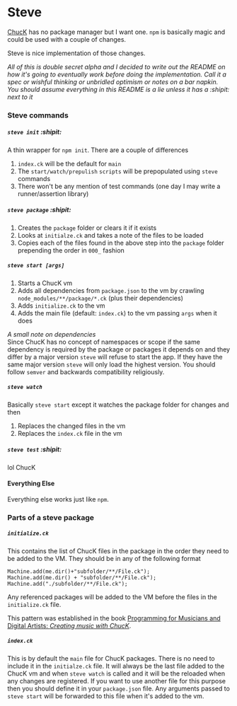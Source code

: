 # Steve #
[ChucK](http://chuck.cs.princeton.edu) has no package manager but I want one.
`npm` is basically magic and could be used with a couple of changes.

Steve is nice implementation of those changes.

*All of this is double secret alpha and I decided to write out the README on how
it's going to eventually work before doing the implementation. Call it a spec or
wishful thinking or unbridled optimism or notes on a bar napkin. You should assume everything in this README is a lie unless it has a :shipit: next to it*

### Steve commands ###

##### `steve init` :shipit: #####
A thin wrapper for `npm init`.
There are a couple of differences
1. `index.ck` will be the default for `main`
1. The `start/watch/prepulish` `scripts` will be prepopulated using `steve` commands
1. There won't be any mention of test commands (one day I may write a runner/assertion library)

##### `steve package` :shipit: #####
1. Creates the `package` folder or clears it if it exists
1. Looks at `initialze.ck` and takes a note of the files to be loaded
1. Copies each of the files found in the above step into the `package` folder prepending the order in `000_` fashion

##### `steve start [args]` #####
1. Starts a ChucK vm
1. Adds all dependencies from `package.json` to the vm by crawling `node_modules/**/package/*.ck` (plus their dependencies)
1. Adds `initialize.ck` to the vm
1. Adds the main file (default: `index.ck`) to the vm passing `args` when it does

*A small note on dependencies*  
Since ChucK has no concept of namespaces or scope if the same dependency is required by the package or packages it depends on and they differ by a major version `steve` will refuse to start the app. If they have the same major version `steve` will only load the highest version. You should follow `semver` and backwards compatibility religiously.

##### `steve watch` #####
Basically `steve start` except it watches the package folder for changes and then  

1. Replaces the changed files in the vm
1. Replaces the `index.ck` file in the vm

##### `steve test` :shipit: ######
lol ChucK

#### Everything Else ####
Everything else works just like `npm`.

### Parts of a steve package ###

##### `initialize.ck` #####
This contains the list of ChucK files in the package in the order they need to be added to the VM. They should be in any of the following format

```
Machine.add(me.dir()+"subfolder/**/File.ck");
Machine.add(me.dir() + "subfolder/**/File.ck");
Machine.add("./subfolder/**/File.ck");
```

Any referenced packages will be added to the VM before the files in the `initialize.ck` file.

This pattern was established in the book [Programming for Musicians and Digital Artists: *Creating music with ChucK*](https://www.manning.com/books/programming-for-musicians-and-digital-artists).

##### `index.ck` #####
This is by default the `main` file for ChucK packages. There is no need to include it in the `initialze.ck` file. It will always be the last file added to the ChucK vm and when `steve watch` is called and it will be the reloaded when any changes are registered. If you want to use another file for this purpose then you should define it in your `package.json` file. Any arguments passed to `steve start` will be forwarded to this file when it's added to the vm.

